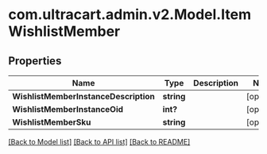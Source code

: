 # com.ultracart.admin.v2.Model.ItemWishlistMember
## Properties

Name | Type | Description | Notes
------------ | ------------- | ------------- | -------------
**WishlistMemberInstanceDescription** | **string** |  | [optional] 
**WishlistMemberInstanceOid** | **int?** |  | [optional] 
**WishlistMemberSku** | **string** |  | [optional] 

[[Back to Model list]](../README.md#documentation-for-models) [[Back to API list]](../README.md#documentation-for-api-endpoints) [[Back to README]](../README.md)

